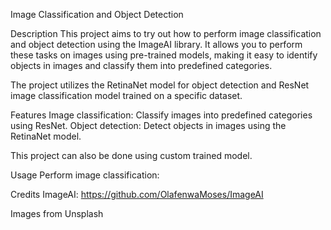 Image Classification and Object Detection

Description
This project aims to try out how to perform image classification and object detection using the ImageAI library. It allows you to perform these tasks on images using pre-trained models, making it easy to identify objects in images and classify them into predefined categories.

The project utilizes the RetinaNet model for object detection and ResNet image classification model trained on a specific dataset.

Features
Image classification: Classify images into predefined categories using ResNet.
Object detection: Detect objects in images using the RetinaNet model.

This project can also be done using custom trained model.

Usage
Perform image classification:

Credits
ImageAI: https://github.com/OlafenwaMoses/ImageAI

Images from Unsplash
